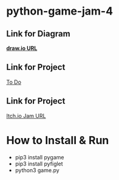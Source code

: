 # python-game-jam-4

## Link for Diagram
[**draw.io URL**](https://app.diagrams.net/#G1nsLd9JeE7rMO8jwjvZlMnjNApgCc7dCh)

## Link for Project
[To Do](https://github.com/users/marcelo-rg/projects/2/views/2)

## Link for Project
[Itch.io Jam URL](https://itch.io/jam/python-game-jam-4)

# How to Install & Run
- pip3 install pygame
- pip3 install pyfiglet
- python3 game.py
